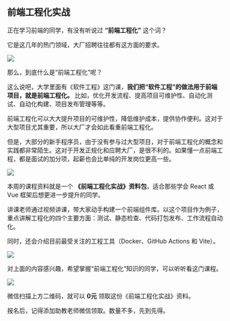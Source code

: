 ## 前端工程化实战

正在学习前端的同学，有没有听说过 **“前端工程化”** 这个词？

它是这几年的热门领域，大厂招聘往往都有这方面的要求。

![](https://cdn.beekka.com/blogimg/asset/202109/bg2021092314.jpg)

那么，到底什么是“前端工程化”呢？ 

这么说吧，大学里面有《软件工程》这门课，**我们把“软件工程”的做法用于前端项目，就是前端工程化。** 比如，优化开发流程、提高项目可维护性、自动化测试、自动化构建、项目发布管理等等。

前端工程化可以大大提升项目的可维护性，降低维护成本，提供协作便利。这对于大型项目尤其重要，所以大厂才会如此看重前端工程化。

但是，大部分的新手程序员，由于没有参与过大型项目，对于前端工程化的概念和实践都非常陌生。这对于开发正规化和应聘大厂，是很不利的。如果懂一点前端工程，都是面试的加分项，起薪也会比单纯的开发岗位更高一些。

![](https://cdn.beekka.com/blogimg/asset/202107/bg2021070804.jpg)

本周的课程资料就是一个 **《前端工程化实战》资料包**，适合那些学会 React 或 Vue 框架后想更进一步提升的同学。

讲课老师通过视频讲课，带大家动手构建一个前端组件库。以这个项目作为例子，重点讲解工程化的四个主要方面：测试、静态检查、代码打包发布、工作流程自动化。

同时，还会介绍目前最受关注的工程工具（Docker、GitHub Actions 和 Vite）。

![](https://cdn.beekka.com/blogimg/asset/202107/bg2021070803.jpg)

对上面的内容感兴趣，希望掌握“前端工程化”知识的同学，可以听听看这门课程。

![](https://cdn.beekka.com/blogimg/asset/202109/bg2021092315.jpg)

微信扫描上方二维码，就可以 **0元** 领取这份《前端工程化实战》资料。

报名后，记得添加助教老师微信领取。数量不多，先到先得。

